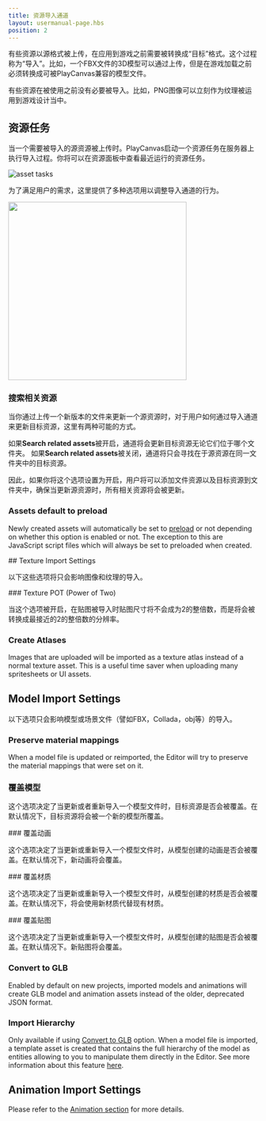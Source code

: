 ```yaml
---
title: 资源导入通道
layout: usermanual-page.hbs
position: 2
---
```


有些资源以源格式被上传，在应用到游戏之前需要被转换成“目标”格式。这个过程称为“导入”。比如，一个FBX文件的3D模型可以通过上传，但是在游戏加载之前必须转换成可被PlayCanvas兼容的模型文件。

有些资源在被使用之前没有必要被导入。比如，PNG图像可以立刻作为纹理被运用到游戏设计当中。

## 资源任务

当一个需要被导入的源资源被上传时。PlayCanvas启动一个资源任务在服务器上执行导入过程。你将可以在资源面板中查看最近运行的资源任务。

![asset tasks][1]

为了满足用户的需求，这里提供了多种选项用以调整导入通道的行为。

<img src="/images/user-manual/assets/import-pipeline/asset-tasks.png" width="360px">

### 搜索相关资源

当你通过上传一个新版本的文件来更新一个源资源时，对于用户如何通过导入通道来更新目标资源，这里有两种可能的方式。

如果**Search related assets**被开启，通道将会更新目标资源无论它们位于哪个文件夹。
如果**Search related assets**被关闭，通道将只会寻找在于源资源在同一文件夹中的目标资源。

因此，如果你将这个选项设置为开启，用户将可以添加文件资源以及目标资源到文件夹中，确保当更新源资源时，所有相关资源将会被更新。

### Assets default to preload

Newly created assets will automatically be set to [preload][2] or not depending on whether this option is enabled or not. The exception to this are JavaScript script files which will always be set to preloaded when created.

## Texture Import Settings

以下这些选项将只会影响图像和纹理的导入。

### Texture POT (Power of Two)

当这个选项被开启，在贴图被导入时贴图尺寸将不会成为2的整倍数，而是将会被转换成最接近的2的整倍数的分辨率。

### Create Atlases

Images that are uploaded will be imported as a texture atlas instead of a normal texture asset. This is a useful time saver when uploading many spritesheets or UI assets.

## Model Import Settings

以下选项只会影响模型或场景文件（譬如FBX，Collada，obj等）的导入。

### Preserve material mappings

When a model file is updated or reimported, the Editor will try to preserve the material mappings that were set on it.

### 覆盖模型

这个选项决定了当更新或者重新导入一个模型文件时，目标资源是否会被覆盖。在默认情况下，目标资源将会被一个新的模型所覆盖。

### 覆盖动画

这个选项决定了当更新或重新导入一个模型文件时，从模型创建的动画是否会被覆盖。在默认情况下，新动画将会覆盖。

### 覆盖材质

这个选项决定了当更新或重新导入一个模型文件时，从模型创建的材质是否会被覆盖。在默认情况下，将会使用新材质代替现有材质。

### 覆盖贴图

这个选项决定了当更新或重新导入一个模型文件时，从模型创建的贴图是否会被覆盖。在默认情况下。新贴图将会覆盖。

### Convert to GLB

Enabled by default on new projects, imported models and animations will create GLB model and animation assets instead of the older, deprecated JSON format.

### Import Hierarchy

Only available if using [Convert to GLB](#convert-to-glb) option. When a model file is imported, a template asset is created that contains the full hierarchy of the model as entities allowing to you to manipulate them directly in the Editor. See more information about this feature [here][3].

## Animation Import Settings

Please refer to the [Animation section][4] for more details.

[1]: /images/user-manual/assets/import-pipeline/asset-tasks-full.jpg
[2]: /user-manual/assets/preloading-and-streaming/
[3]: /user-manual/assets/import-pipeline/import-hierarchy/
[4]: /user-manual/assets/animation/

